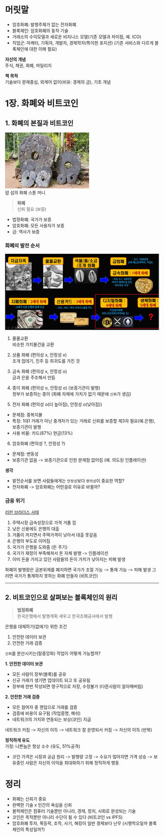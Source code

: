 # 머릿말
- 암호화폐: 발행주체가 없는 전자화폐
- 블록체인: 암호화폐의 동작 기술
- 거래소의 수익모델과 새로운 비지니스 모델(기존 모델과 차이점, 예. ICO)
- 직업군: 마케터, 기획자, 개발자, 경제학자(특이한 포지션) (기존 서비스와 다르게 블록체인에 대한 이해 필요)

**자산의 개념**  
주식, 채권, 화폐, 마일리지

**책 목적**  
기술보다 문제중심, 외계어 없이(비유: 경제의 금), 기초 개념



# 1장. 화폐와 비트코인
## 1. 화폐의 본질과 비트코인
![alt text](image.png)  
얍 섬의 화폐 스톤 머니

> **화폐**  
> 신뢰 필요 (보증)
- 법정화폐: 국가가 보증
- 암호화폐: 모든 사용자가 보증
- 금: 역사가 보증

### 화폐의 발전 순서
![alt text](image-1.png)
1. 물물교환  
비슷한 가치물건을 교환

2. 상품 화폐 (편의성 x, 안정성 x)  
조개 껍데기, 진주 등 희귀도를 가진 것

3. 금속 화폐 (편의성 x, 안정성 o)  
금과 은을 주조해서 만듬

4. 종이 화폐 (편의성 o, 안정성 o) (보증기관이 발행)  
정부가 보증하는 종이 (화폐 자체에 가치가 없기 때문에 `신뢰`가 생김)

5. 전자 화폐 (편의성 o(더 높아짐), 안정성 o(낮아짐))  
- 문제점: 중복지불
- 특징: 1대1 거래가 아닌 중개자가 있는 거래로 신뢰를 보증할 제3자 필요(예.은행), 보증기관이 발행
- 사용 비율: 카드(87%) 현금(13%)

6. 암호화폐 (편의성 ?, 안정성 ?)  
- 문제점: 변동성
- 보증기관 없음 -> 보증기관으로 인한 문제점 없어짐 (예. 의도된 인플레이션)

**생각**  
- 발전순서를 보면 사람들에게는 `안정성`보다 `편의성`이 중요한 역할?
- 전자화폐 -> 암호화폐는 어떤걸로 이유로 바뀔까?


### 금융 위기
[리만 브라더스 사태](https://blog.naver.com/june_khj_/223117099854)

1. 주택시장 급속성장으로 가격 거품 낌
2. 낮은 신용에도 은행의 대출
3. 거품이 꺼지면서 주택가격이 낮아서 대출 못갚음
4. 은행의 부도로 이어짐
5. 국가가 은행을 도와줌 (돈 주기)
6. 국가가 재정이 부족해져서 돈 자체 발행 -> 인플레이션
7. 이미 돈을 가지고 있던 사람들의 돈이 가치가 낮아지는 피해 발생

화폐의 발행량은 금본위제를 폐지하면 국가가 조절 가능 -> 통제 가능 -> 피해 발생
그러면 국가가 통제하지 못하는 화폐 만들자 (비트코인)

---

## 2. 비트코인으로 살펴보는 블록체인의 원리
> **법정화폐**  
> 한국은행에서 발행계획 세우고 한국조폐공사에서 발행

은행을 대체하기(없에기) 위한 조건
1. 안전한 데이터 보관
2. 안전한 거래 검증

`신뢰`를 분산시키는(탈중앙화) 작업이 어떻게 가능할까?

**1. 안전한 데이터 보관**  
- 모든 사람이 장부(블록)를 공유
- 신규 거래가 생기면 업데이트 되고 또 공유됨
- 장부에 한번 작성되면 영구적으로 저장, 수정불가 (다른사람이 알아채버림)

**2. 안전한 거래 검증**  
- 모든 참여자 중 랜덤으로 거래를 검증
- 검증에 비용이 요구됨 (작업증명, 해쉬)
- 네트워크의 가치와 연동되는 보상(코인) 지급

네트워크 커짐 -> 자신의 이득 -> 네트워크 잘 운영되서 커짐 -> 자신의 이득 (반복)


**정직하게 유도**  
가정: 나쁜놈은 항상 소수 (유도, 51%공격)
- 코인 가격은 시장과 공급 원리 -> 발행량 고정 -> 수요가 많아지면 가격 상승 -> 보유중인 사람은 자신의 이익을 최대화하기 위해 정직하게 행동


# 정리
- 화폐는 신뢰가 중요
- 완벽한 기술 x 인간의 욕심을 신뢰
- 블럭체인은 컴퓨터 기술뿐만 아니라, 경제, 정치, 사회로 완성되는 기술
- 코인은 목적뿐만 아니리 수단이 될 수 있다 (비트코인 vs IPFS)
- 암호화폐 투자, 폭등락, 조작, 사기, 해킹이 일반 경제보다 난무 (시행착오일까 블록체인의 특성일까?)







